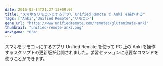 ```yaml
---
date: 2016-05-14T21:27:13+09:00
title: "スマホをリモコンにするアプリ Unified Remote で Anki を操作する"
Tags: ["Anki","Unified Remote","リモコン"]
gene_url: "https://www.unifiedremote.com/remotes/glutanimate-anki"
thumbnail: "unified-remote-anki.png"
Ankigene: "034"
---
```

スマホをリモコンにするアプリ Unified Remote を使って PC 上の Anki を操作するスクリプトの更新版が公開されました。学習セッションに必要なコマンドを使うことができます。